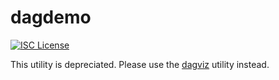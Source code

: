 dagdemo
===

[![ISC License](http://img.shields.io/badge/license-ISC-blue.svg)](http://copyfree.org)

This utility is depreciated. Please use the [dagviz](../dagviz/README.md) utility instead.
